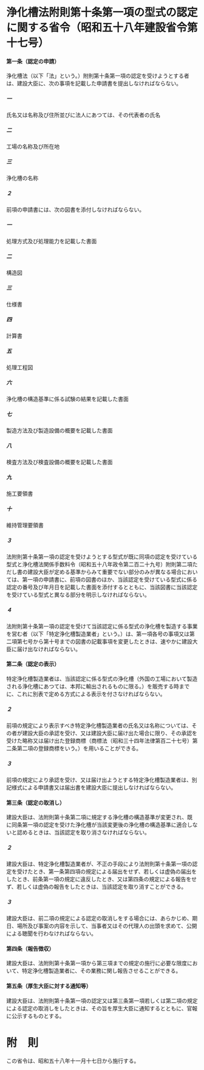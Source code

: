 # 浄化槽法附則第十条第一項の型式の認定に関する省令（昭和五十八年建設省令第十七号）
#### 第一条（認定の申請）
浄化槽法（以下「法」という。）附則第十条第一項の認定を受けようとする者は、建設大臣に、次の事項を記載した申請書を提出しなければならない。
##### 一
氏名又は名称及び住所並びに法人にあつては、その代表者の氏名
##### 二
工場の名称及び所在地
##### 三
浄化槽の名称
##### ２
前項の申請書には、次の図書を添付しなければならない。
##### 一
処理方式及び処理能力を記載した書面
##### 二
構造図
##### 三
仕様書
##### 四
計算書
##### 五
処理工程図
##### 六
浄化槽の構造基準に係る試験の結果を記載した書面
##### 七
製造方法及び製造設備の概要を記載した書面
##### 八
検査方法及び検査設備の概要を記載した書面
##### 九
施工要領書
##### 十
維持管理要領書
##### ３
法附則第十条第一項の認定を受けようとする型式が既に同項の認定を受けている型式と浄化槽法関係手数料令（昭和五十八年政令第二百二十九号）附則第二項ただし書の建設大臣が定める基準からみて重要でない部分のみが異なる場合においては、第一項の申請書に、前項の図書のほか、当該認定を受けている型式に係る認定の番号及び年月日を記載した書面を添付するとともに、当該図書に当該認定を受けている型式と異なる部分を明示しなければならない。
##### ４
法附則第十条第一項の認定を受けて当該認定に係る型式の浄化槽を製造する事業を営む者（以下「特定浄化槽製造業者」という。）は、第一項各号の事項又は第二項第七号から第十号までの図書の記載事項を変更したときは、速やかに建設大臣に届け出なければならない。
#### 第二条（認定の表示）
特定浄化槽製造業者は、当該認定に係る型式の浄化槽（外国の工場において製造される浄化槽にあつては、本邦に輸出されるものに限る。）を販売する時までに、これに別表で定める方式による表示を付さなければならない。
##### ２
前項の規定により表示すべき特定浄化槽製造業者の氏名又は名称については、その者が建設大臣の承認を受け、又は建設大臣に届け出た場合に限り、その承認を受けた略称又は届け出た登録商標（商標法（昭和三十四年法律第百二十七号）第二条第二項の登録商標をいう。）を用いることができる。
##### ３
前項の規定により承認を受け、又は届け出ようとする特定浄化槽製造業者は、別記様式による申請書又は届出書を建設大臣に提出しなければならない。
#### 第三条（認定の取消し）
建設大臣は、法附則第十条第二項に規定する浄化槽の構造基準が変更され、既に同条第一項の認定を受けた浄化槽が当該変更後の浄化槽の構造基準に適合しないと認めるときは、当該認定を取り消さなければならない。
##### ２
建設大臣は、特定浄化槽製造業者が、不正の手段により法附則第十条第一項の認定を受けたとき、第一条第四項の規定による届出をせず、若しくは虚偽の届出をしたとき、前条第一項の規定に違反したとき、又は第四条の規定による報告をせず、若しくは虚偽の報告をしたときは、当該認定を取り消すことができる。
##### ３
建設大臣は、前二項の規定による認定の取消しをする場合には、あらかじめ、期日、場所及び事案の内容を示して、当事者又はその代理人の出頭を求めて、公開による聴聞を行わなければならない。
#### 第四条（報告徴収）
建設大臣は、法附則第十条第一項から第三項までの規定の施行に必要な限度において、特定浄化槽製造業者に、その業務に関し報告させることができる。
#### 第五条（厚生大臣に対する通知等）
建設大臣は、法附則第十条第一項の認定又は第三条第一項若しくは第二項の規定による認定の取消しをしたときは、その旨を厚生大臣に通知するとともに、官報に公示するものとする。
# 附　則
この省令は、昭和五十八年十一月十七日から施行する。
